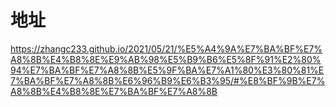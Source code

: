 # 地址
https://zhangc233.github.io/2021/05/21/%E5%A4%9A%E7%BA%BF%E7%A8%8B%E4%B8%8E%E9%AB%98%E5%B9%B6%E5%8F%91%E2%80%94%E7%BA%BF%E7%A8%8B%E5%9F%BA%E7%A1%80%E3%80%81%E7%BA%BF%E7%A8%8B%E6%96%B9%E6%B3%95/#%E8%BF%9B%E7%A8%8B%E4%B8%8E%E7%BA%BF%E7%A8%8B
